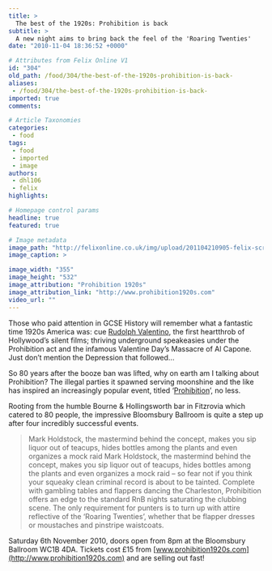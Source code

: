 ```yaml
---
title: >
  The best of the 1920s: Prohibition is back
subtitle: >
  A new night aims to bring back the feel of the 'Roaring Twenties'
date: "2010-11-04 18:36:52 +0000"

# Attributes from Felix Online V1
id: "304"
old_path: /food/304/the-best-of-the-1920s-prohibition-is-back-
aliases:
 - /food/304/the-best-of-the-1920s-prohibition-is-back-
imported: true
comments:

# Article Taxonomies
categories:
 - food
tags:
 - food
 - imported
 - image
authors:
 - dhl106
 - felix
highlights:

# Homepage control params
headline: true
featured: true

# Image metadata
image_path: "http://felixonline.co.uk/img/upload/201104210905-felix-screen-shot-2011-04-21-at-09.02.02.png"
image_caption: >

image_width: "355"
image_height: "532"
image_attribution: "Prohibition 1920s"
image_attribution_link: "http://www.prohibition1920s.com"
video_url: ""
---
```


Those who paid attention in GCSE History will remember what a fantastic time 1920s America was: cue [Rudolph Valentino](http://en.wikipedia.org/wiki/Rudolph_Valentino), the first heartthrob of Hollywood’s silent films; thriving underground speakeasies under the Prohibition act and the infamous Valentine Day’s Massacre of Al Capone. Just don’t mention the Depression that followed...

So 80 years after the booze ban was lifted, why on earth am I talking about Prohibition? The illegal parties it spawned serving moonshine and the like has inspired an increasingly popular event, titled ‘[Prohibition](http://www.prohibition1920s.com/)’, no less.

Rooting from the humble Bourne & Hollingsworth bar in Fitzrovia which catered to 80 people, the impressive Bloomsbury Ballroom is quite a step up after four incredibly successful events.
> Mark Holdstock, the mastermind behind the concept, makes you sip liquor out of teacups, hides bottles among the plants and even organizes a mock raid
Mark Holdstock, the mastermind behind the concept, makes you sip liquor out of teacups, hides bottles among the plants and even organizes a mock raid – so fear not if you think your squeaky clean criminal record is about to be tainted. Complete with gambling tables and flappers dancing the Charleston, Prohibition offers an edge to the standard RnB nights saturating the clubbing scene. The only requirement for punters is to turn up with attire reflective of the ‘Roaring Twenties’, whether that be flapper dresses or moustaches and pinstripe waistcoats.

Saturday 6th November 2010, doors open from 8pm at the Bloomsbury Ballroom WC1B 4DA. Tickets cost £15 from [www.prohibition1920s.com](http://www.prohibition1920s.com) and are selling out fast!
